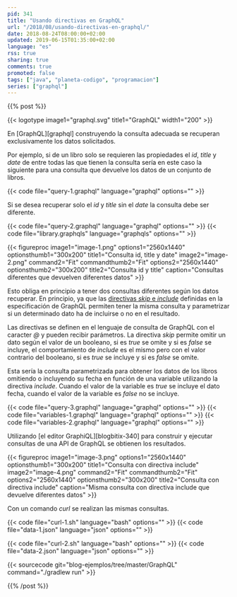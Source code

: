 ```yaml
---
pid: 341
title: "Usando directivas en GraphQL"
url: "/2018/08/usando-directivas-en-graphql/"
date: 2018-08-24T08:00:00+02:00
updated: 2019-06-15T01:35:00+02:00
language: "es"
rss: true
sharing: true
comments: true
promoted: false
tags: ["java", "planeta-codigo", "programacion"]
series: ["graphql"]
---
```


{{% post %}}


{{< logotype image1="graphql.svg" title1="GraphQL" width1="200" >}}

En [GraphQL][graphql] construyendo la consulta adecuada se recuperan exclusivamente los datos solicitados.

Por ejemplo, si de un libro solo se requieren las propiedades el _id_, _title_ y _date_ de entre todas las que tienen la consulta sería en este caso la siguiente para una consulta que devuelve los datos de un conjunto de libros.

{{< code file="query-1.graphql" language="graphql" options="" >}}

Si se desea recuperar solo el _id_ y _title_ sin el _date_ la consulta debe ser diferente.

{{< code file="query-2.graphql" language="graphql" options="" >}}
{{< code file="library.graphqls" language="graphqls" options="" >}}

<div class="media">
    {{< figureproc
        image1="image-1.png" options1="2560x1440" optionsthumb1="300x200" title1="Consulta id, title y date"
        image2="image-2.png" command2="Fit" commandthumb2="Fit" options2="2560x1440" optionsthumb2="300x200" title2="Consulta id y title"
        caption="Consultas diferentes que devuelven diferentes datos" >}}
</div>

Esto obliga en principio a tener dos consultas diferentes según los datos recuperar. En principio, ya que las [directivas _skip_ e _include_](https://graphql.org/learn/queries/#directives) definidas en la especificación de GraphQL permiten tener la misma consulta y parametrizar si un determinado dato ha de incluirse o no en el resultado.

Las directivas se definen en el lenguaje de consulta de GraphQL con el caracter _@_ y pueden recibir parámetros. La directiva _skip_ permite omitir un dato según el valor de un booleano, si es _true_ se omite y si es _false_ se incluye, el comportamiento de _include_ es el mismo pero con el valor contrario del booleano, si es _true_ se incluye y si es _false_ se omite.

Esta sería la consulta parametrizada para obtener los datos de los libros omitiendo o incluyendo su fecha en función de una variable utilizando la directiva _include_. Cuando el valor de la variable es _true_ se incluye el dato fecha, cuando el valor de la variable es _false_ no se incluye.

{{< code file="query-3.graphql" language="graphql" options="" >}}
{{< code file="variables-1.graphql" language="graphql" options="" >}}
{{< code file="variables-2.graphql" language="graphql" options="" >}}

Utilizando [el editor GraphiQL][blogbitix-340] para construir y ejecutar consultas de una API de GraphQL se obtienen los resultados.

<div class="media">
    {{< figureproc
        image1="image-3.png" options1="2560x1440" optionsthumb1="300x200" title1="Consulta con directiva include"
        image2="image-4.png" command2="Fit" commandthumb2="Fit" options2="2560x1440" optionsthumb2="300x200" title2="Consulta con directiva include"
        caption="Misma consulta con directiva include que devuelve diferentes datos" >}}
</div>

Con un comando _curl_ se realizan las mismas consultas.

{{< code file="curl-1.sh" language="bash" options="" >}}
{{< code file="data-1.json" language="json" options="" >}}

{{< code file="curl-2.sh" language="bash" options="" >}}
{{< code file="data-2.json" language="json" options="" >}}

{{< sourcecode git="blog-ejemplos/tree/master/GraphQL" command="./gradlew run" >}}

{{% /post %}}
